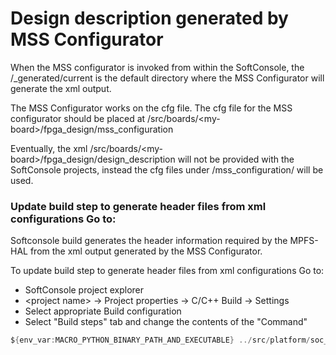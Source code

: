 # Design description generated by MSS Configurator

When the MSS configurator is invoked from within the SoftConsole, the /_generated/current 
is the default directory where the MSS Configurator will generate the xml output.

The MSS Configurator works on the cfg file. The cfg file for the MSS configurator 
should be placed at /src/boards/\<my-board>/fpga_design/mss_configuration

Eventually, the xml /src/boards/\<my-board>/fpga_design/design_description will not
be provided with the SoftConsole projects, instead the cfg files under /mss_configuration/ will be used.

### Update build step to generate header files from xml configurations Go to:

Softconsole build generates the header information required by the MPFS-HAL from 
the xml output generated by the MSS Configurator.

To update build step to generate header files from xml configurations Go to:

 - SoftConsole project explorer
 - \<project name\> -> Project properties -> C/C++ Build -> Settings
 - Select appropriate Build configuration
 - Select "Build steps" tab and change the contents of the "Command"

 ```c
 ${env_var:MACRO_PYTHON_BINARY_PATH_AND_EXECUTABLE} ../src/platform/soc_config_generator/mpfs_configuration_generator.py ../src/boards/_generated/current   ../src/boards/<my-board>
 ```